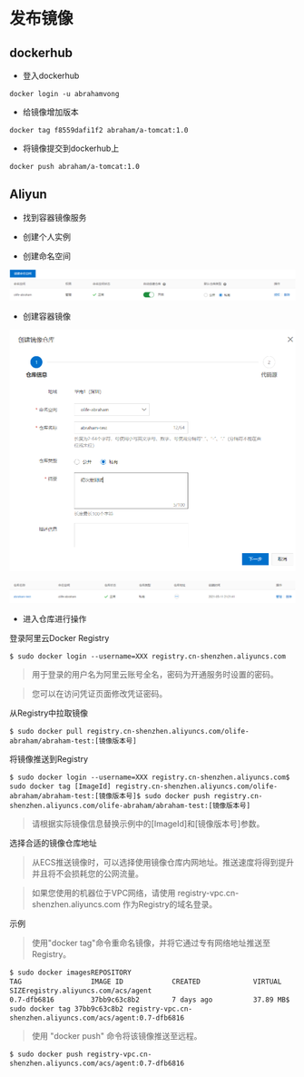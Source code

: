 # 发布镜像

## dockerhub

- 登入dockerhub

``` shell
docker login -u abrahamvong
```

- 给镜像增加版本

``` shell
docker tag f8559dafi1f2 abraham/a-tomcat:1.0
```

- 将镜像提交到dockerhub上

``` shell
docker push abraham/a-tomcat:1.0
```

## Aliyun

- 找到容器镜像服务

- 创建个人实例

- 创建命名空间

![Screenshot](../docs/pubilc1.png)

- 创建容器镜像

![Screenshot](../docs/pubilc2.png)

![Screenshot](../docs/pubilc3.png)

- 进入仓库进行操作

登录阿里云Docker Registry

``` shell
$ sudo docker login --username=XXX registry.cn-shenzhen.aliyuncs.com
```

> 用于登录的用户名为阿里云账号全名，密码为开通服务时设置的密码。

> 您可以在访问凭证页面修改凭证密码。

从Registry中拉取镜像

``` shell
$ sudo docker pull registry.cn-shenzhen.aliyuncs.com/olife-abraham/abraham-test:[镜像版本号]
```

将镜像推送到Registry

``` shell
$ sudo docker login --username=XXX registry.cn-shenzhen.aliyuncs.com$ sudo docker tag [ImageId] registry.cn-shenzhen.aliyuncs.com/olife-abraham/abraham-test:[镜像版本号]$ sudo docker push registry.cn-shenzhen.aliyuncs.com/olife-abraham/abraham-test:[镜像版本号]
```

> 请根据实际镜像信息替换示例中的[ImageId]和[镜像版本号]参数。

选择合适的镜像仓库地址

> 从ECS推送镜像时，可以选择使用镜像仓库内网地址。推送速度将得到提升并且将不会损耗您的公网流量。

> 如果您使用的机器位于VPC网络，请使用 registry-vpc.cn-shenzhen.aliyuncs.com 作为Registry的域名登录。

示例

> 使用"docker tag"命令重命名镜像，并将它通过专有网络地址推送至Registry。

``` shell
$ sudo docker imagesREPOSITORY                                                         TAG                 IMAGE ID            CREATED             VIRTUAL SIZEregistry.aliyuncs.com/acs/agent                                    0.7-dfb6816         37bb9c63c8b2        7 days ago          37.89 MB$ sudo docker tag 37bb9c63c8b2 registry-vpc.cn-shenzhen.aliyuncs.com/acs/agent:0.7-dfb6816
```

> 使用 "docker push" 命令将该镜像推送至远程。

``` shell
$ sudo docker push registry-vpc.cn-shenzhen.aliyuncs.com/acs/agent:0.7-dfb6816
```
